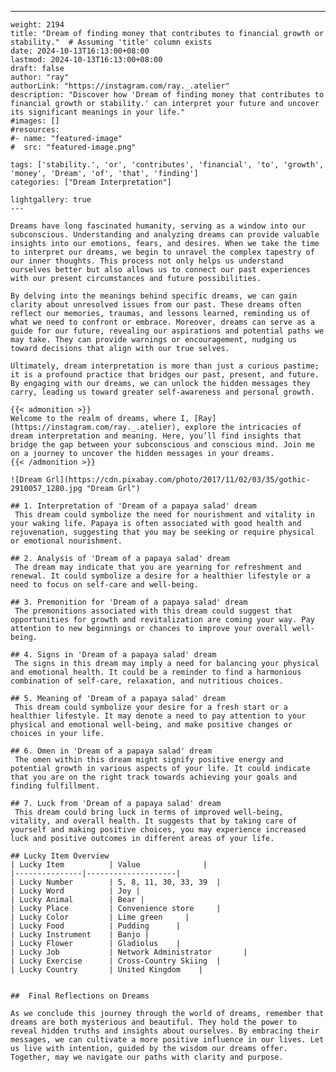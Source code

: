 ---
    weight: 2194
    title: "Dream of finding money that contributes to financial growth or stability."  # Assuming 'title' column exists
    date: 2024-10-13T16:13:00+08:00
    lastmod: 2024-10-13T16:13:00+08:00
    draft: false
    author: "ray"
    authorLink: "https://instagram.com/ray._.atelier"
    description: "Discover how 'Dream of finding money that contributes to financial growth or stability.' can interpret your future and uncover its significant meanings in your life."
    #images: []
    #resources:
    #- name: "featured-image"
    #  src: "featured-image.png"
    
    tags: ['stability.', 'or', 'contributes', 'financial', 'to', 'growth', 'money', 'Dream', 'of', 'that', 'finding']
    categories: ["Dream Interpretation"]
    
    lightgallery: true
    ---
    
    Dreams have long fascinated humanity, serving as a window into our subconscious. Understanding and analyzing dreams can provide valuable insights into our emotions, fears, and desires. When we take the time to interpret our dreams, we begin to unravel the complex tapestry of our inner thoughts. This process not only helps us understand ourselves better but also allows us to connect our past experiences with our present circumstances and future possibilities.
    
    By delving into the meanings behind specific dreams, we can gain clarity about unresolved issues from our past. These dreams often reflect our memories, traumas, and lessons learned, reminding us of what we need to confront or embrace. Moreover, dreams can serve as a guide for our future, revealing our aspirations and potential paths we may take. They can provide warnings or encouragement, nudging us toward decisions that align with our true selves.
    
    Ultimately, dream interpretation is more than just a curious pastime; it is a profound practice that bridges our past, present, and future. By engaging with our dreams, we can unlock the hidden messages they carry, leading us toward greater self-awareness and personal growth.
    
    {{< admonition >}}
    Welcome to the realm of dreams, where I, [Ray](https://instagram.com/ray._.atelier), explore the intricacies of dream interpretation and meaning. Here, you’ll find insights that bridge the gap between your subconscious and conscious mind. Join me on a journey to uncover the hidden messages in your dreams.
    {{< /admonition >}}
    
    ![Dream Grl](https://cdn.pixabay.com/photo/2017/11/02/03/35/gothic-2910057_1280.jpg "Dream Grl")
    
    ## 1. Interpretation of 'Dream of a papaya salad' dream
     This dream could symbolize the need for nourishment and vitality in your waking life. Papaya is often associated with good health and rejuvenation, suggesting that you may be seeking or require physical or emotional nourishment.
    
    ## 2. Analysis of 'Dream of a papaya salad' dream
     The dream may indicate that you are yearning for refreshment and renewal. It could symbolize a desire for a healthier lifestyle or a need to focus on self-care and well-being.
    
    ## 3. Premonition for 'Dream of a papaya salad' dream
     The premonitions associated with this dream could suggest that opportunities for growth and revitalization are coming your way. Pay attention to new beginnings or chances to improve your overall well-being.
    
    ## 4. Signs in 'Dream of a papaya salad' dream
     The signs in this dream may imply a need for balancing your physical and emotional health. It could be a reminder to find a harmonious combination of self-care, relaxation, and nutritious choices.
    
    ## 5. Meaning of 'Dream of a papaya salad' dream
     This dream could symbolize your desire for a fresh start or a healthier lifestyle. It may denote a need to pay attention to your physical and emotional well-being, and make positive changes or choices in your life.
    
    ## 6. Omen in 'Dream of a papaya salad' dream
     The omen within this dream might signify positive energy and potential growth in various aspects of your life. It could indicate that you are on the right track towards achieving your goals and finding fulfillment.
    
    ## 7. Luck from 'Dream of a papaya salad' dream
     This dream could bring luck in terms of improved well-being, vitality, and overall health. It suggests that by taking care of yourself and making positive choices, you may experience increased luck and positive outcomes in different areas of your life.
    
    ## Lucky Item Overview
    | Lucky Item          | Value              |
    |---------------|--------------------|
    | Lucky Number        | 5, 8, 11, 30, 33, 39  |
    | Lucky Word          | Joy |
    | Lucky Animal        | Bear |
    | Lucky Place         | Convenience store     |
    | Lucky Color         | Lime green     |
    | Lucky Food          | Pudding      |
    | Lucky Instrument    | Banjo |
    | Lucky Flower        | Gladiolus    |
    | Lucky Job           | Network Administrator       |
    | Lucky Exercise      | Cross-Country Skiing  |
    | Lucky Country       | United Kingdom    |
    
    
    ##  Final Reflections on Dreams
    
    As we conclude this journey through the world of dreams, remember that dreams are both mysterious and beautiful. They hold the power to reveal hidden truths and insights about ourselves. By embracing their messages, we can cultivate a more positive influence in our lives. Let us live with intention, guided by the wisdom our dreams offer. Together, may we navigate our paths with clarity and purpose.
    